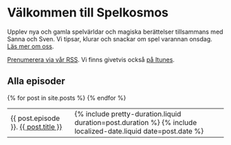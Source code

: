 ---
---

# Välkommen till Spelkosmos

Upplev nya och gamla spelvärldar och magiska berättelser tillsammans med Sanna och Sven. Vi tipsar, klurar och snackar om spel varannan onsdag. [Läs mer om oss][1].

[Prenumerera via vår RSS][2]. Vi finns givetvis också [på Itunes][3].

## Alla episoder

<table id="all-episodes">
  {% for post in site.posts %}
    <tr>
      <td>
        {{ post.episode }}. <a href="{{ post.url }}">{{ post.title }}</a>
      </td>
      <td>
        {% include pretty-duration.liquid duration=post.duration %}
        <time datetime="{{ post.date | | date: '%Y-%m-%d' }}">{% include localized-date.liquid date=post.date %}</time>
      </td>
    </tr>
  {% endfor %}
</table>

<script>
(function () {
  document.body.className += ' js';

  function getParentElementByTagName(element, name) {
    if (element.tagName === name.toUpperCase()) {
      return element;
    }
    else if (element.parentElement !== null) {
      return getParentElementByTagName(element.parentElement, name);
    }

    return null;
  }

  var table = document.getElementById('all-episodes');

  table.addEventListener('click', function (event) {
    var row = getParentElementByTagName(event.target, 'tr');
    var allLinks = row && row.getElementsByTagName('a');

    if (allLinks.length > 0) {
      allLinks[0].click();
    }
  });
}());
</script>

[1]: /om-oss/
[2]: http://spelkosmos.se/itunes.rss
[3]: https://itunes.apple.com/se/podcast/spelkosmos/id1074034373

